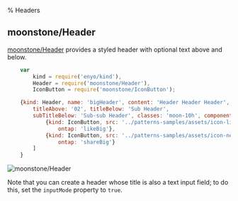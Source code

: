 ﻿% Headers

## moonstone/Header

[moonstone/Header]($api/#/kind/moonstone/Header/Header) provides a styled header
with optional text above and below.

```javascript
    var
        kind = require('enyo/kind'),
        Header = require('moonstone/Header'),
        IconButton = require('moonstone/IconButton');

    {kind: Header, name: 'bigHeader', content: 'Header Header Header',
        titleAbove: '02', titleBelow: 'Sub Header',
        subTitleBelow: 'Sub-sub Header', classes: 'moon-10h', components: [
            {kind: IconButton, src: '../patterns-samples/assets/icon-like.png',
                ontap: 'likeBig'},
            {kind: IconButton, src: '../patterns-samples/assets/icon-next.png',
                ontap: 'shareBig'}
        ]
    }
```

![_moonstone/Header_](../../assets/headers.png)

Note that you can create a header whose title is also a text input field; to do
this, set the `inputMode` property to `true`.
